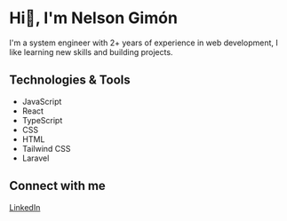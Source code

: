 # Hi👋, I'm Nelson Gimón

I'm a system engineer with 2+ years of experience in web development, I like learning new skills and building projects.


## Technologies & Tools

- JavaScript
- React
- TypeScript
- CSS
- HTML
- Tailwind CSS
- Laravel

## Connect with me

[LinkedIn](https://www.linkedin.com/in/nelson-gimon/)
